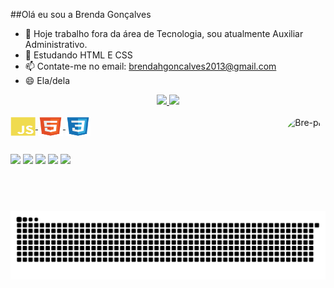 ##Olá eu sou a Brenda Gonçalves

- 🔭 Hoje trabalho fora da área de Tecnologia, sou atualmente Auxiliar Administrativo.
- 🌱 Estudando HTML E CSS
- 📫 Contate-me no email: brendahgoncalves2013@gmail.com
- 😄 Ela/dela

<div align="center">
  <a href="https://github.com/HaileDin">
  <img height="175em" src="https://github-readme-stats.vercel.app/api?username=hailedin&show_icons=true&theme=nightowl&include_all_commits=true&count_private=true"/>
  <img height="175em" src="https://github-readme-stats.vercel.app/api/top-langs/?username=hailedin&layout=compact&langs_count=7&theme=nightowl"/>
</div>
  <div style="display: inline_block"><br>
  <img align="center" alt="Brenda-Js" height="30" width="40" src="https://raw.githubusercontent.com/devicons/devicon/master/icons/javascript/javascript-plain.svg">
  <img align="center" alt="Brenda-HTML" height="30" width="40" src="https://raw.githubusercontent.com/devicons/devicon/master/icons/html5/html5-original.svg">
  <img align="center" alt="Brenda-CSS" height="30" width="40" src="https://raw.githubusercontent.com/devicons/devicon/master/icons/css3/css3-original.svg">
  <img align="right" alt="Bre-pic" height="150" style="border-radius:50px;" src="https://cdn.discordapp.com/attachments/846894151366344725/942241515969867806/Webp.net-gifmaker.gif">
</div>
  
  ##
 
<div> 
  <a href="https://instagram.com/Haile_din" target="_blank"><img src="https://img.shields.io/badge/-Instagram-%23E4405F?style=for-the-badge&logo=instagram&logoColor=white" target="_blank"></a>
 	<a href="https://www.twitch.tv/Haile_din" target="_blank"><img src="https://img.shields.io/badge/Twitch-9146FF?style=for-the-badge&logo=twitch&logoColor=white" target="_blank"></a>
  <a href = "mailto:brendahgoncalves2013@gmail.com"><img src="https://img.shields.io/badge/-Gmail-%23333?style=for-the-badge&logo=gmail&logoColor=white" target="_blank"></a>
  <a href="https://www.linkedin.com/in/brenda-gonçalves-teixeira" target="_blank"><img src="https://img.shields.io/badge/-LinkedIn-%230077B5?style=for-the-badge&logo=linkedin&logoColor=white" target="_blank"></a> 
  <a href="https://open.spotify.com/user/i6250aoxj28tdp1mk7f20rnz9" target="_blank"><img src="https://img.shields.io/badge/Spotify-1ED760?&style=for-the-badge&logo=spotify&logoColor=white" target="_blank"></a>
  
  ![Snake animation](https://github.com/hailedin/hailedin/blob/output/github-contribution-grid-snake.svg)
 </div>
  
  
